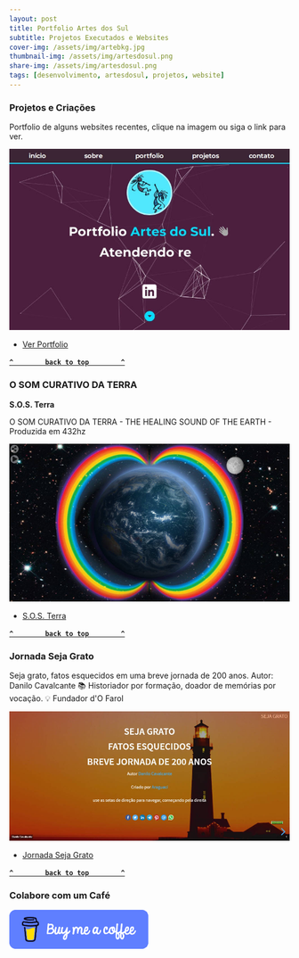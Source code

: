 ```yaml
---
layout: post
title: Portfolio Artes dos Sul
subtitle: Projetos Executados e Websites
cover-img: /assets/img/artebkg.jpg
thumbnail-img: /assets/img/artesdosul.png
share-img: /assets/img/artesdosul.png
tags: [desenvolvimento, artesdosul, projetos, website]
---
```


### Projetos e Criações

Portfolio de alguns websites recentes, clique na imagem ou siga o link para ver.

[![ ](/assets/img/portfolio-particles.jpg)](https://portfolio-particles.vercel.app/)

  - [Ver Portfolio](https://portfolio-particles.vercel.app//)

**[`^        back to top        ^`](#)**

### O SOM CURATIVO DA TERRA

**S.O.S. Terra**

O SOM CURATIVO DA TERRA - THE HEALING SOUND OF THE EARTH - Produzida em 432hz

[![ ](/assets/img/gaia.artesdosul.jpg)](https://healing-sound-of-the-earth.vercel.app/)

  - [S.O.S. Terra](https://healing-sound-of-the-earth.vercel.app/)

**[`^        back to top        ^`](#)**

### Jornada Seja Grato

Seja grato, fatos esquecidos em uma breve jornada de 200 anos.
Autor: Danilo Cavalcante
📚 Historiador por formação, doador de memórias por vocação.
💡 Fundador d'O Farol

[![ ](/assets/img/jornada-seja-grato.jpg)](https://jornada-seja-grato-araguaci.vercel.app/)

  - [Jornada Seja Grato](https://jornada-seja-grato-araguaci.vercel.app/)

**[`^        back to top        ^`](#)**

### Colabore com um Café

[![buymeacoffee](/assets/img/buymeacoffee.png)](https://www.buymeacoffee.com/araguaci)
  
